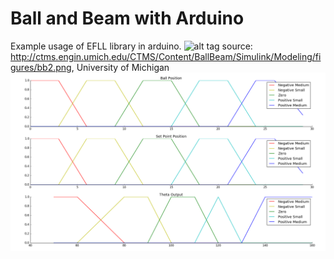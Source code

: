 # Ball and Beam with Arduino
Example usage of EFLL library in arduino.
![alt tag](http://ctms.engin.umich.edu/CTMS/Content/BallBeam/Simulink/Modeling/figures/bb2.png)
source: http://ctms.engin.umich.edu/CTMS/Content/BallBeam/Simulink/Modeling/figures/bb2.png, University of Michigan
![alt tag](https://raw.githubusercontent.com/hugomarquez/ball_and_beam/master/graphs/fuzzy_sets.png)
